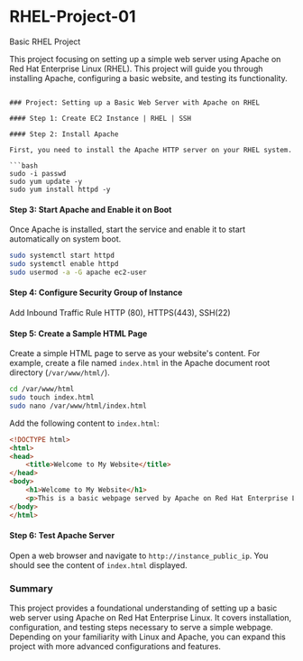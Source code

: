 # RHEL-Project-01
Basic RHEL Project

This project focusing on setting up a simple web server using Apache on Red Hat Enterprise Linux (RHEL). This project will guide you through installing Apache, configuring a basic website, and testing its functionality.

```

### Project: Setting up a Basic Web Server with Apache on RHEL

#### Step 1: Create EC2 Instance | RHEL | SSH 

#### Step 2: Install Apache

First, you need to install the Apache HTTP server on your RHEL system.

```bash
sudo -i passwd
sudo yum update -y
sudo yum install httpd -y
```

#### Step 3: Start Apache and Enable it on Boot

Once Apache is installed, start the service and enable it to start automatically on system boot.

```bash
sudo systemctl start httpd
sudo systemctl enable httpd
sudo usermod -a -G apache ec2-user
```

#### Step 4: Configure Security Group of Instance

Add Inbound Traffic Rule HTTP (80), HTTPS(443), SSH(22)

#### Step 5: Create a Sample HTML Page

Create a simple HTML page to serve as your website's content. For example, create a file named `index.html` in the Apache document root directory (`/var/www/html/`).

```bash
cd /var/www/html
sudo touch index.html
sudo nano /var/www/html/index.html
```

Add the following content to `index.html`:

```html
<!DOCTYPE html>
<html>
<head>
    <title>Welcome to My Website</title>
</head>
<body>
    <h1>Welcome to My Website</h1>
    <p>This is a basic webpage served by Apache on Red Hat Enterprise Linux.</p>
</body>
</html>
```

#### Step 6: Test Apache Server

Open a web browser and navigate to  `http://instance_public_ip`. You should see the content of `index.html` displayed.


### Summary

This project provides a foundational understanding of setting up a basic web server using Apache on Red Hat Enterprise Linux. It covers installation, configuration, and testing steps necessary to serve a simple webpage. Depending on your familiarity with Linux and Apache, you can expand this project with more advanced configurations and features.
